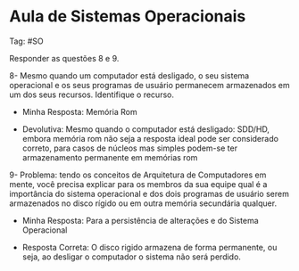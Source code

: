 # Aula de Sistemas Operacionais

Tag: #SO

Responder as questões 8 e 9.

8- Mesmo quando um computador está desligado, o seu sistema operacional e os seus programas de usuário permanecem armazenados em um dos seus recursos. Identifique o recurso.

* Minha Resposta: Memória Rom

* Devolutiva: Mesmo quando o computador está desligado: SDD/HD, embora memória rom não seja a resposta ideal pode ser considerado correto, para casos de núcleos mas simples podem-se ter armazenamento permanente em memórias rom

9- Problema: tendo os conceitos de Arquitetura de Computadores em mente, você precisa explicar para os membros da sua equipe qual é a importância do sistema operacional e dos dois programas de usuário serem armazenados no disco rígido ou em outra memória secundária qualquer.

* Minha Resposta: Para a persistência de alterações e do Sistema Operacional

* Resposta Correta: O disco rigido armazena de forma permanente, ou seja, ao desligar o computador o sistema não será perdido.
